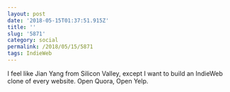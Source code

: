 ```yaml
---
layout: post
date: '2018-05-15T01:37:51.915Z'
title: ''
slug: '5871'
category: social
permalink: /2018/05/15/5871
tags: IndieWeb
---
```

I feel like Jian Yang from Silicon Valley, except I want to build an IndieWeb clone of every website. Open Quora, Open Yelp.
